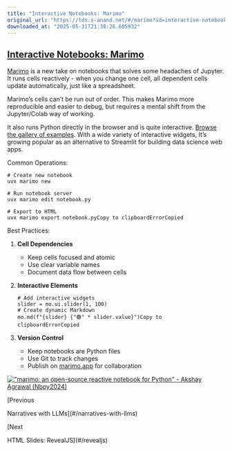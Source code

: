 ```yaml
---
title: "Interactive Notebooks: Marimo"
original_url: "https://tds.s-anand.net/#/marimo?id=interactive-notebooks-marimo"
downloaded_at: "2025-05-31T21:38:26.605932"
---
```


[Interactive Notebooks: Marimo](#/marimo?id=interactive-notebooks-marimo)
-------------------------------------------------------------------------

[Marimo](https://marimo.app/) is a new take on notebooks that solves some headaches of Jupyter. It runs cells reactively - when you change one cell, all dependent cells update automatically, just like a spreadsheet.

Marimo’s cells can’t be run out of order. This makes Marimo more reproducible and easier to debug, but requires a mental shift from the Jupyter/Colab way of working.

It also runs Python directly in the browser and is quite interactive. [Browse the gallery of examples](https://marimo.io/gallery). With a wide variety of interactive widgets, It’s growing popular as an alternative to Streamlit for building data science web apps.

Common Operations:

```
# Create new notebook
uvx marimo new

# Run notebook server
uvx marimo edit notebook.py

# Export to HTML
uvx marimo export notebook.pyCopy to clipboardErrorCopied
```

Best Practices:

1. **Cell Dependencies**

   * Keep cells focused and atomic
   * Use clear variable names
   * Document data flow between cells
2. **Interactive Elements**

   ```
   # Add interactive widgets
   slider = mo.ui.slider(1, 100)
   # Create dynamic Markdown
   mo.md(f"{slider} {"🟢" * slider.value}")Copy to clipboardErrorCopied
   ```
3. **Version Control**

   * Keep notebooks are Python files
   * Use Git to track changes
   * Publish on [marimo.app](https://marimo.app/) for collaboration

[!["marimo: an open-source reactive notebook for Python" - Akshay Agrawal (Nbpy2024)](https://i.ytimg.com/vi_webp/9R2cQygaoxQ/sddefault.webp)](https://youtu.be/9R2cQygaoxQ)

[Previous

Narratives with LLMs](#/narratives-with-llms)

[Next

HTML Slides: RevealJS](#/revealjs)